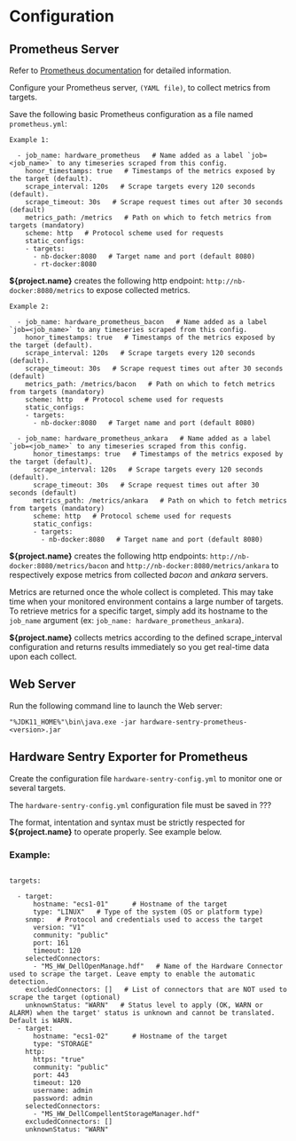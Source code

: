 # Configuration

## Prometheus Server

Refer to [Prometheus documentation](https://prometheus.io/docs/prometheus/latest/configuration/configuration/) for detailed information.

Configure your Prometheus server,  ```(YAML file)```, to collect metrics from targets.

Save the following basic Prometheus configuration as a file named ```prometheus.yml```:

```
Example 1:

  - job_name: hardware_prometheus   # Name added as a label `job=<job_name>` to any timeseries scraped from this config.
    honor_timestamps: true   # Timestamps of the metrics exposed by the target (default).
    scrape_interval: 120s   # Scrape targets every 120 seconds (default).
    scrape_timeout: 30s   # Scrape request times out after 30 seconds (default)
    metrics_path: /metrics   # Path on which to fetch metrics from targets (mandatory)
    scheme: http   # Protocol scheme used for requests
    static_configs:
    - targets:
      - nb-docker:8080   # Target name and port (default 8080)
      - rt-docker:8080
```

**${project.name}** creates the following http endpoint: ```http://nb-docker:8080/metrics``` to expose collected metrics.

```
Example 2:

  - job_name: hardware_prometheus_bacon   # Name added as a label `job=<job_name>` to any timeseries scraped from this config.
    honor_timestamps: true   # Timestamps of the metrics exposed by the target (default).
    scrape_interval: 120s   # Scrape targets every 120 seconds (default).
    scrape_timeout: 30s   # Scrape request times out after 30 seconds (default)
    metrics_path: /metrics/bacon   # Path on which to fetch metrics from targets (mandatory)
    scheme: http   # Protocol scheme used for requests
    static_configs:
    - targets:
      - nb-docker:8080   # Target name and port (default 8080)

  - job_name: hardware_prometheus_ankara   # Name added as a label `job=<job_name>` to any timeseries scraped from this config.
      honor_timestamps: true   # Timestamps of the metrics exposed by the target (default).
      scrape_interval: 120s   # Scrape targets every 120 seconds (default).
      scrape_timeout: 30s   # Scrape request times out after 30 seconds (default)
      metrics_path: /metrics/ankara   # Path on which to fetch metrics from targets (mandatory)
      scheme: http   # Protocol scheme used for requests
      static_configs:
      - targets:
        - nb-docker:8080   # Target name and port (default 8080)
```

**${project.name}** creates the following http endpoints: ```http://nb-docker:8080/metrics/bacon``` and ```http://nb-docker:8080/metrics/ankara``` to respectively expose metrics from collected *bacon* and *ankara* servers.

Metrics are returned once the whole collect is completed. This may take time when your monitored environment contains a large number of targets. To retrieve metrics for a specific target, simply add its hostname to the ```job_name``` argument (ex: ```job_name: hardware_prometheus_ankara```).

**${project.name}** collects metrics according to the defined scrape_interval configuration and returns results immediately so you get real-time data upon each collect.

## Web Server

Run the following command line to launch the Web server:

```
"%JDK11_HOME%"\bin\java.exe -jar hardware-sentry-prometheus-<version>.jar
```
## Hardware Sentry Exporter for Prometheus

Create the configuration file ```hardware-sentry-config.yml``` to monitor one or several targets.

The ```hardware-sentry-config.yml``` configuration file must be saved in ???

The format, intentation and syntax must be strictly respected for **${project.name}** to operate properly. See example below.
 
### Example:

```

targets:

  - target:
      hostname: "ecs1-01"      # Hostname of the target
      type: "LINUX"   # Type of the system (OS or platform type)
    snmp:   # Protocol and credentials used to access the target
      version: "V1"
      community: "public"
      port: 161
      timeout: 120
    selectedConnectors:
      - "MS_HW_DellOpenManage.hdf"   # Name of the Hardware Connector used to scrape the target. Leave empty to enable the automatic detection.
    excludedConnectors: []   # List of connectors that are NOT used to scrape the target (optional)
    unknownStatus: "WARN"   # Status level to apply (OK, WARN or ALARM) when the target' status is unknown and cannot be translated. Default is WARN.
  - target:
      hostname: "ecs1-02"      # Hostname of the target
      type: "STORAGE"   
    http:
      https: "true"
      community: "public"
      port: 443
      timeout: 120
      username: admin
      password: admin
    selectedConnectors:
      - "MS_HW_DellCompellentStorageManager.hdf"
    excludedConnectors: []
    unknownStatus: "WARN"

```
